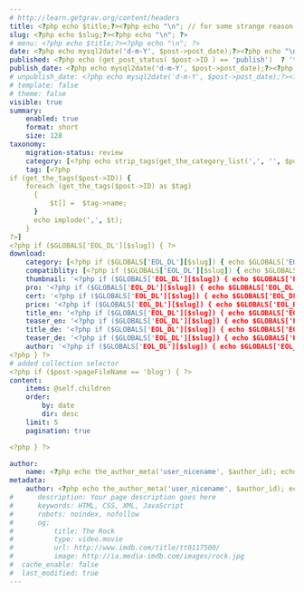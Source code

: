 ```yaml
---
# http://learn.getgrav.org/content/headers
title: <?php echo $title;?><?php echo "\n"; // for some strange reason the newline after the closing tag disappears ?>
slug: <?php echo $slug;?><?php echo "\n"; ?>
# menu: <?php echo $title;?><?php echo "\n"; ?>
date: <?php echo mysql2date('d-m-Y', $post->post_date);?><?php echo "\n"; ?>
published: <?php echo (get_post_status( $post->ID ) == 'publish')  ? 'true' : 'false'; echo "\n"; ?>
publish_date: <?php echo mysql2date('d-m-Y', $post->post_date);?><?php echo "\n"; ?>
# unpublish_date: <?php echo mysql2date('d-m-Y', $post->post_date);?><?php echo "\n"; ?>
# template: false
# theme: false
visible: true
summary:
    enabled: true
    format: short
    size: 128
taxonomy:
    migration-status: review
    category: [<?php echo strip_tags(get_the_category_list(',', '', $post->ID)); ?>]
    tag: [<?php
if (get_the_tags($post->ID)) {
    foreach (get_the_tags($post->ID) as $tag)
      {
          $t[] =  $tag->name;
      }
      echo implode(',', $t);
    }
?>]
<?php if ($GLOBALS['EOL_DL'][$slug]) { ?>
download:
    category: [<?php if ($GLOBALS['EOL_DL'][$slug]) { echo $GLOBALS['EOL_DL'][$slug]['category']; } ?>]
    compatiblity: [<?php if ($GLOBALS['EOL_DL'][$slug]) { echo $GLOBALS['EOL_DL'][$slug]['compatibility']; } ?>]
    thumbnail: '<?php if ($GLOBALS['EOL_DL'][$slug]) { echo $GLOBALS['EOL_DL'][$slug]['thumbnail']; } ?>'
    pro: '<?php if ($GLOBALS['EOL_DL'][$slug]) { echo $GLOBALS['EOL_DL'][$slug]['pro']; } ?>'
    cert: '<?php if ($GLOBALS['EOL_DL'][$slug]) { echo $GLOBALS['EOL_DL'][$slug]['cert']; } ?>'
    price: '<?php if ($GLOBALS['EOL_DL'][$slug]) { echo $GLOBALS['EOL_DL'][$slug]['price']; } ?>'
    title_en: '<?php if ($GLOBALS['EOL_DL'][$slug]) { echo $GLOBALS['EOL_DL'][$slug]['title_en']; } ?>'
    teaser_en: '<?php if ($GLOBALS['EOL_DL'][$slug]) { echo $GLOBALS['EOL_DL'][$slug]['teaser_en']; } ?>'
    title_de: '<?php if ($GLOBALS['EOL_DL'][$slug]) { echo $GLOBALS['EOL_DL'][$slug]['title_de']; } ?>'
    teaser_de: '<?php if ($GLOBALS['EOL_DL'][$slug]) { echo $GLOBALS['EOL_DL'][$slug]['teaser_de']; } ?>'
    author: '<?php if ($GLOBALS['EOL_DL'][$slug]) { echo $GLOBALS['EOL_DL'][$slug]['author']; } ?>'
<?php } ?>
# added collection selector
<?php if ($post->pageFileName == 'blog') { ?>
content:
    items: @self.children
    order:
        by: date
        dir: desc
    limit: 5
    pagination: true   

<?php } ?>

author:
    name: <?php echo the_author_meta('user_nicename', $author_id); echo "\n"; ?>
metadata:
    author: <?php echo the_author_meta('user_nicename', $author_id); echo "\n"; ?>
#      description: Your page description goes here
#      keywords: HTML, CSS, XML, JavaScript
#      robots: noindex, nofollow
#      og:
#          title: The Rock
#          type: video.movie
#          url: http://www.imdb.com/title/tt0117500/
#          image: http://ia.media-imdb.com/images/rock.jpg
#  cache_enable: false
#  last_modified: true
---
```


<?php echo $content; ?>

<?php if ($GLOBALS['EOL_DL'][$slug]) { echo $GLOBALS['EOL_DL'][$slug]['changelog']; } ?>